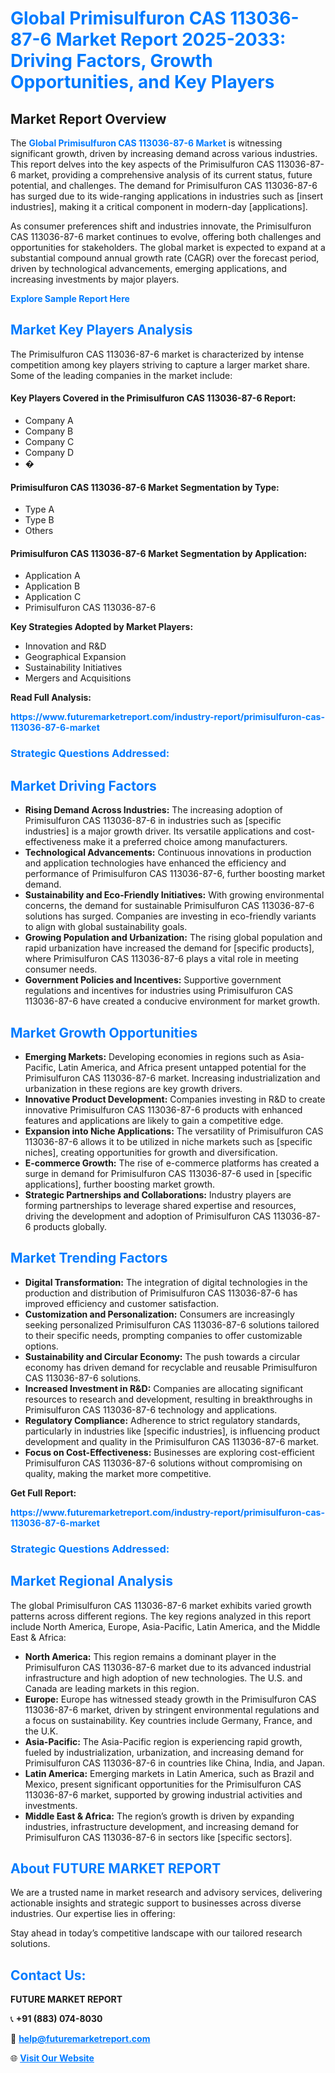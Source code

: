 <h1 style="color: #007BFF;">Global Primisulfuron CAS 113036-87-6 Market Report 2025-2033: Driving Factors, Growth Opportunities, and Key Players</h1>

<section id="overview">
<h2>Market Report Overview</h2>
<p>The <a href="https://www.futuremarketreport.com/industry-report/primisulfuron-cas-113036-87-6-market" style="color: #007BFF; text-decoration: none;"><strong>Global Primisulfuron CAS 113036-87-6 Market</strong></a> is witnessing significant growth, driven by increasing demand across various industries. This report delves into the key aspects of the Primisulfuron CAS 113036-87-6 market, providing a comprehensive analysis of its current status, future potential, and challenges. The demand for Primisulfuron CAS 113036-87-6 has surged due to its wide-ranging applications in industries such as [insert industries], making it a critical component in modern-day [applications].</p>
<p>As consumer preferences shift and industries innovate, the Primisulfuron CAS 113036-87-6 market continues to evolve, offering both challenges and opportunities for stakeholders. The global market is expected to expand at a substantial compound annual growth rate (CAGR) over the forecast period, driven by technological advancements, emerging applications, and increasing investments by major players.</p>
</section>

<section id="overview">
<p><a href="https://www.futuremarketreport.com/request-sample/reportId=119975" style="color: #007BFF; text-decoration: none;"><strong>Explore Sample Report Here</strong></a></p>
</section>

<section id="key-players">
<h2 style="color: #007BFF;">Market Key Players Analysis</h2>
<p>The Primisulfuron CAS 113036-87-6 market is characterized by intense competition among key players striving to capture a larger market share. Some of the leading companies in the market include:</p>
<h4>Key Players Covered in the Primisulfuron CAS 113036-87-6 Report:</h4>
<ul><li>Company A</li><li>Company B</li><li>Company C</li><li>Company D</li><li>�</li></ul>
<h4>Primisulfuron CAS 113036-87-6 Market Segmentation by Type:</h4>
<ul><li>Type A</li><li>Type B</li><li>Others</li></ul>

<h4>Primisulfuron CAS 113036-87-6 Market Segmentation by Application:</h4>
<ul><li>Application A</li><li>Application B</li><li>Application C</li><li>Primisulfuron CAS 113036-87-6</li></ul>
<p><strong>Key Strategies Adopted by Market Players:</strong></p>
<ul>
<li>Innovation and R&D</li>
<li>Geographical Expansion</li>
<li>Sustainability Initiatives</li>
<li>Mergers and Acquisitions</li>
</ul>
</section>

<section>
<p><strong>Read Full Analysis: </strong></p><a href="https://www.futuremarketreport.com/industry-report/primisulfuron-cas-113036-87-6-market" style="color: #007BFF; text-decoration: none;"><strong>https://www.futuremarketreport.com/industry-report/primisulfuron-cas-113036-87-6-market</strong></a>
<h3 style="color: #007BFF;">Strategic Questions Addressed:</h3>
</section>

<section id="driving-factors">
<h2 style="color: #007BFF;">Market Driving Factors</h2>
<ul>
<li><strong>Rising Demand Across Industries:</strong> The increasing adoption of Primisulfuron CAS 113036-87-6 in industries such as [specific industries] is a major growth driver. Its versatile applications and cost-effectiveness make it a preferred choice among manufacturers.</li>
<li><strong>Technological Advancements:</strong> Continuous innovations in production and application technologies have enhanced the efficiency and performance of Primisulfuron CAS 113036-87-6, further boosting market demand.</li>
<li><strong>Sustainability and Eco-Friendly Initiatives:</strong> With growing environmental concerns, the demand for sustainable Primisulfuron CAS 113036-87-6 solutions has surged. Companies are investing in eco-friendly variants to align with global sustainability goals.</li>
<li><strong>Growing Population and Urbanization:</strong> The rising global population and rapid urbanization have increased the demand for [specific products], where Primisulfuron CAS 113036-87-6 plays a vital role in meeting consumer needs.</li>
<li><strong>Government Policies and Incentives:</strong> Supportive government regulations and incentives for industries using Primisulfuron CAS 113036-87-6 have created a conducive environment for market growth.</li>
</ul>
</section>

<section id="growth-opportunities">
<h2 style="color: #007BFF;">Market Growth Opportunities</h2>
<ul>
<li><strong>Emerging Markets:</strong> Developing economies in regions such as Asia-Pacific, Latin America, and Africa present untapped potential for the Primisulfuron CAS 113036-87-6 market. Increasing industrialization and urbanization in these regions are key growth drivers.</li>
<li><strong>Innovative Product Development:</strong> Companies investing in R&D to create innovative Primisulfuron CAS 113036-87-6 products with enhanced features and applications are likely to gain a competitive edge.</li>
<li><strong>Expansion into Niche Applications:</strong> The versatility of Primisulfuron CAS 113036-87-6 allows it to be utilized in niche markets such as [specific niches], creating opportunities for growth and diversification.</li>
<li><strong>E-commerce Growth:</strong> The rise of e-commerce platforms has created a surge in demand for Primisulfuron CAS 113036-87-6 used in [specific applications], further boosting market growth.</li>
<li><strong>Strategic Partnerships and Collaborations:</strong> Industry players are forming partnerships to leverage shared expertise and resources, driving the development and adoption of Primisulfuron CAS 113036-87-6 products globally.</li>
</ul>
</section>

<section id="trending-factors">
<h2 style="color: #007BFF;">Market Trending Factors</h2>
<ul>
<li><strong>Digital Transformation:</strong> The integration of digital technologies in the production and distribution of Primisulfuron CAS 113036-87-6 has improved efficiency and customer satisfaction.</li>
<li><strong>Customization and Personalization:</strong> Consumers are increasingly seeking personalized Primisulfuron CAS 113036-87-6 solutions tailored to their specific needs, prompting companies to offer customizable options.</li>
<li><strong>Sustainability and Circular Economy:</strong> The push towards a circular economy has driven demand for recyclable and reusable Primisulfuron CAS 113036-87-6 solutions.</li>
<li><strong>Increased Investment in R&D:</strong> Companies are allocating significant resources to research and development, resulting in breakthroughs in Primisulfuron CAS 113036-87-6 technology and applications.</li>
<li><strong>Regulatory Compliance:</strong> Adherence to strict regulatory standards, particularly in industries like [specific industries], is influencing product development and quality in the Primisulfuron CAS 113036-87-6 market.</li>
<li><strong>Focus on Cost-Effectiveness:</strong> Businesses are exploring cost-efficient Primisulfuron CAS 113036-87-6 solutions without compromising on quality, making the market more competitive.</li>
</ul>
</section>

<section>
<p><strong>Get Full Report: </strong></p><a href="https://www.futuremarketreport.com/industry-report/primisulfuron-cas-113036-87-6-market" style="color: #007BFF; text-decoration: none;"><strong>https://www.futuremarketreport.com/industry-report/primisulfuron-cas-113036-87-6-market</strong></a>
<h3 style="color: #007BFF;">Strategic Questions Addressed:</h3>
</section>


<section id="regional-analysis">
<h2 style="color: #007BFF;">Market Regional Analysis</h2>
<p>The global Primisulfuron CAS 113036-87-6 market exhibits varied growth patterns across different regions. The key regions analyzed in this report include North America, Europe, Asia-Pacific, Latin America, and the Middle East & Africa:</p>
<ul>
<li><strong>North America:</strong> This region remains a dominant player in the Primisulfuron CAS 113036-87-6 market due to its advanced industrial infrastructure and high adoption of new technologies. The U.S. and Canada are leading markets in this region.</li>
<li><strong>Europe:</strong> Europe has witnessed steady growth in the Primisulfuron CAS 113036-87-6 market, driven by stringent environmental regulations and a focus on sustainability. Key countries include Germany, France, and the U.K.</li>
<li><strong>Asia-Pacific:</strong> The Asia-Pacific region is experiencing rapid growth, fueled by industrialization, urbanization, and increasing demand for Primisulfuron CAS 113036-87-6 in countries like China, India, and Japan.</li>
<li><strong>Latin America:</strong> Emerging markets in Latin America, such as Brazil and Mexico, present significant opportunities for the Primisulfuron CAS 113036-87-6 market, supported by growing industrial activities and investments.</li>
<li><strong>Middle East & Africa:</strong> The region’s growth is driven by expanding industries, infrastructure development, and increasing demand for Primisulfuron CAS 113036-87-6 in sectors like [specific sectors].</li>
</ul>
</section>

<footer>
<h2 style="color: #007BFF;">About FUTURE MARKET REPORT</h2>
<p>We are a trusted name in market research and advisory services, delivering actionable insights and strategic support to businesses across diverse industries. Our expertise lies in offering:</p>

<p>Stay ahead in today’s competitive landscape with our tailored research solutions.</p>

<h2 style="color: #007BFF;">Contact Us:</h2>
<p><strong>FUTURE MARKET REPORT</strong></p>
<p>📞 <strong>+91 (883) 074-8030</strong></p>
<p>📧 <strong><a href="mailto:help@futuremarketreport.com" style="color: #007BFF;">help@futuremarketreport.com</a></strong></p>
<p>🌐 <strong><a href="https://www.futuremarketreport.com/" style="color: #007BFF;">Visit Our Website</a></strong></p>
</footer>